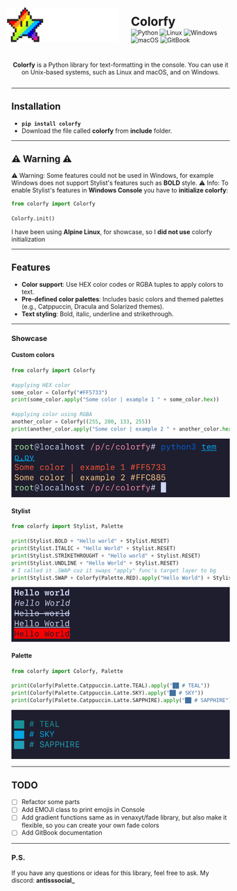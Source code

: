 <div style="display: flex; flex-direction: column; align-items: center; justify-content: center; gap: 20px;">
  <div style="display: flex; align-items: center; justify-content: center; gap: 20px;">
    <img 
      src="./img/README/colorfy-logo_256x256_text.png" 
      alt="Colorfy Logo" 
      width="256" 
      style="position: relative; top: -10px; left: -10px;">
    <div>
      <h1 style="margin: 0;">Colorfy</h1>
      <div>
        <img src="https://img.shields.io/badge/python-3670A0?style=for-the-badge&logo=python&logoColor=ffdd54" alt="Python">
        <img src="https://img.shields.io/badge/Linux-FCC624?style=for-the-badge&logo=linux&logoColor=black" alt="Linux">
        <img src="https://img.shields.io/badge/Windows-0078D6?style=for-the-badge&logo=windows&logoColor=white" alt="Windows">
        <img src="https://img.shields.io/badge/mac%20os-000000?style=for-the-badge&logo=macos&logoColor=F0F0F0" alt="macOS">
        <img src="https://img.shields.io/badge/GitBook-%23000000.svg?style=for-the-badge&logo=gitbook&logoColor=white" alt="GitBook">
      </div>
    </div>
  </div>

  <div style="text-align: center;">
    <p><strong>Colorfy</strong> is a Python library for text-formatting in the console. You can use it on Unix-based systems, such as Linux and macOS, and on Windows.</p>
  </div>
</div>

---

## Installation

- **`pip install colorfy`**
- Download the file called **colorfy** from **include** folder.

---

## :warning: Warning :warning:
:warning: Warning: Some features could not be used in Windows, for example Windows does not support Stylist's features such as **BOLD** style.
:warning: Info: To enable Stylist's features in **Windows Console** you have to **initialize colorfy**:
```python
from colorfy import Colorfy

Colorfy.init()
```

I have been using **Alpine Linux**, for showcase, so I **did not use** colorfy initialization


---

## Features

-   **Color support**: Use HEX color codes or RGBA tuples to apply colors to text.
-   **Pre-defined color palettes**: Includes basic colors and themed palettes (e.g., Catppuccin, Dracula and Solarized themes).
-   **Text styling**: Bold, italic, underline and strikethrough.


---


### Showcase

#### Custom colors

```python
from colorfy import Colorfy

#applying HEX color
some_color = Colorfy("#FF5733")
print(some_color.apply("Some color | example 1 " + some_color.hex))

#applying color using RGBA
another_color = Colorfy((255, 200, 133, 255))
print(another_color.apply("Some color | example 2 " + another_color.hex))
```
![img_example1](./img/CODESNIP/img_example1.jpg)

#### Stylist

```python
from colorfy import Stylist, Palette

print(Stylist.BOLD + "Hello world" + Stylist.RESET)
print(Stylist.ITALIC + "Hello World" + Stylist.RESET)
print(Stylist.STRIKETHROUGHT + "Hello world" + Stylist.RESET)
print(Stylist.UNDLINE + "Hello World" + Stylist.RESET)
# I called it .SWAP cuz it swaps "apply" func's target layer to bg
print(Stylist.SWAP + Colorfy(Palette.RED).apply("Hello World") + Stylist.RESET)
```
![img_example2](./img/CODESNIP/img_example2.jpg)

#### Palette

```python
from colorfy import Colorfy, Palette

print(Colorfy(Palette.Catppuccin.Latte.TEAL).apply("██ # TEAL"))
print(Colorfy(Palette.Catppuccin.Latte.SKY).apply("██ # SKY"))
print(Colorfy(Palette.Catppuccin.Latte.SAPPHIRE).apply("██ # SAPPHIRE"))
```
![img_example3](./img/CODESNIP/img_example3.jpg)

---

## TODO
- [ ] Refactor some parts
- [ ] Add EMOJI class to print emojis in Console
- [ ] Add gradient functions same as in venaxyt/fade library, but also make it flexible, so you can create your own fade colors
- [ ] Add GitBook documentation

--- 
### P.S.
If you have any questions or ideas for this library, feel free to ask. My discord: **antisssocial_**




